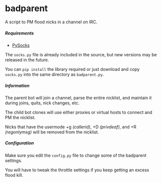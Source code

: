 # badparent
A script to PM flood nicks in a channel on IRC.

##### Requirements
- [PySocks](https://pypi.python.org/pypi/PySocks)

The `socks.py` file is already included in the source, but new versions may be released in the future.

You can `pip install` the library required or just download and copy `socks.py` into the same directory as `badparent.py`.

##### Information
The parent bot will join a channel, parse the entire nicklist, and maintain it during joins, quits, nick changes, etc.

The child bot clones will use either proxies or virtual hosts to connect and PM the nicklist.

Nicks that have the usermode +g *(callerid)*, +D *(privdeaf)*, and +R *(regonlymsg)* will be removed from the nicklist.

##### Configuration
Make sure you edit the `config.py` file to change some of the badparent settings.

You will have to tweak the throttle settings if you keep getting an excess flood kill.